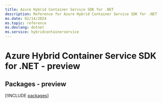 ```yaml
---
title: Azure Hybrid Container Service SDK for .NET
description: Reference for Azure Hybrid Container Service SDK for .NET
ms.date: 02/14/2024
ms.topic: reference
ms.devlang: dotnet
ms.service: hybridcontainerservice
---
```

# Azure Hybrid Container Service SDK for .NET - preview
## Packages - preview
[!INCLUDE [packages](hybrid-container-service-index.md)]